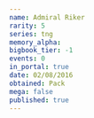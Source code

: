 ```yaml
---
name: Admiral Riker
rarity: 5
series: tng
memory_alpha:
bigbook_tier: -1
events: 0
in_portal: true
date: 02/08/2016
obtained: Pack
mega: false
published: true
---
```



